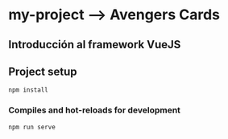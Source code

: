 # my-project --> Avengers Cards
## Introducción al framework VueJS



## Project setup
```
npm install
```

### Compiles and hot-reloads for development
```
npm run serve
```